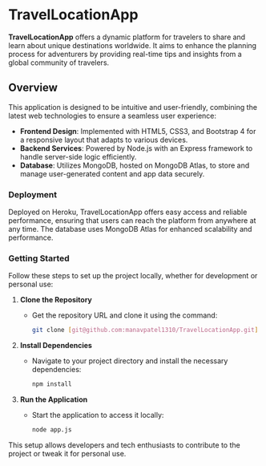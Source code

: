 # TravelLocationApp


**TravelLocationApp** offers a dynamic platform for travelers to share and learn about unique destinations worldwide. It aims to enhance the planning process for adventurers by providing real-time tips and insights from a global community of travelers.

## Overview

This application is designed to be intuitive and user-friendly, combining the latest web technologies to ensure a seamless user experience:

- **Frontend Design**: Implemented with HTML5, CSS3, and Bootstrap 4 for a responsive layout that adapts to various devices.
- **Backend Services**: Powered by Node.js with an Express framework to handle server-side logic efficiently.
- **Database**: Utilizes MongoDB, hosted on MongoDB Atlas, to store and manage user-generated content and app data securely.

### Deployment

Deployed on Heroku, TravelLocationApp offers easy access and reliable performance, ensuring that users can reach the platform from anywhere at any time. The database uses MongoDB Atlas for enhanced scalability and performance.

### Getting Started

Follow these steps to set up the project locally, whether for development or personal use:

1. **Clone the Repository**
   - Get the repository URL and clone it using the command:
     ```bash
     git clone [git@github.com:manavpatel1310/TravelLocationApp.git]
     ```

2. **Install Dependencies**
   - Navigate to your project directory and install the necessary dependencies:
     ```bash
     npm install
     ```

3. **Run the Application**
   - Start the application to access it locally:
     ```bash
     node app.js
     ```

This setup allows developers and tech enthusiasts to contribute to the project or tweak it for personal use.

